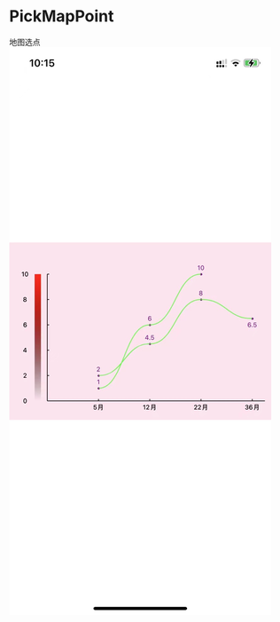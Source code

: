 # PickMapPoint
地图选点
![image](https://github.com/ziyilixin/Graph/blob/HorizontalCategory/Graph/Picture/1.jpg)
